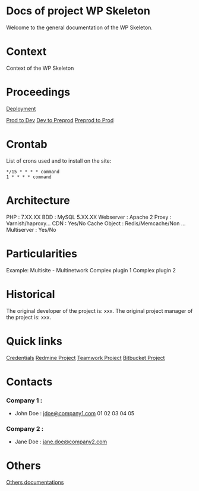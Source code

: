 # Docs of project WP Skeleton

Welcome to the general documentation of the WP Skeleton.

# Context

Context of the WP Skeleton

# Proceedings

[Deployment](proceedings/deployment.md)

[Prod to Dev](proceedings/prod-to-dev.md)
[Dev to Preprod](proceedings/dev-to-preprod.md)
[Preprod to Prod](proceedings/preprod-to-prod.md)


# Crontab

List of crons used and to install on the site:

    */15 * * * * command
    1 * * * * command

# Architecture

PHP : 7.XX.XX
BDD : MySQL 5.XX.XX
Webserver : Apache 2
Proxy : Varnish/haproxy...
CDN : Yes/No
Cache Object : Redis/Memcache/Non ...
Multiserver : Yes/No

# Particularities

Example:
Multisite - Multinetwork
Complex plugin 1
Complex plugin 2

# Historical

The original developer of the project is: xxx.
The original project manager of the project is: xxx.

# Quick links

[Credentials](https://dontworry.beapi.fr/central/projets/)
[Redmine Project](https://redmine.beapi.fr/)
[Teamwork Project](https://beapi.eu.teamwork.com/)
[Bitbucket Project](https://bitbucket.org/beapi/wp-skeleton)

# Contacts

### Company 1 :
- John Doe : jdoe@company1.com 01 02 03 04 05

### Company 2 :
- Jane Doe : jane.doe@company2.com

# Others

[Others documentations](others/other_doc_file.md)
